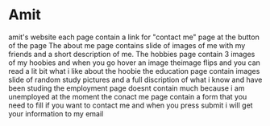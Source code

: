 # Amit
amit's website
each page contain a link for "contact me" page at the button of the page
The about me page contains slide of images of me with my friends and a short description of me.
The hobbies page contain 3 images of my hoobies and when you go hover an image theimage flips and you can read a lit bit what i like about the hoobie
the education page contain images slide of random study pictures and a full discription of what i know and have been studing
the employment page doesnt contain much because i am unemployed at the moment 
the conact me page contain a form that you need to fill if you want to contact me and when you press submit i will get your information to my email

